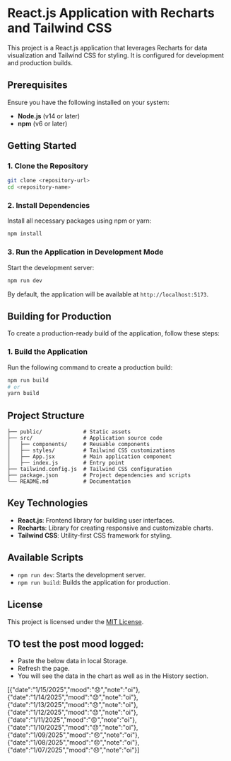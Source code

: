 # React.js Application with Recharts and Tailwind CSS

This project is a React.js application that leverages Recharts for data visualization and Tailwind CSS for styling. It is configured for development and production builds.

## Prerequisites

Ensure you have the following installed on your system:
- **Node.js** (v14 or later)
- **npm** (v6 or later)

## Getting Started

### 1. Clone the Repository

```bash
git clone <repository-url>
cd <repository-name>
```

### 2. Install Dependencies

Install all necessary packages using npm or yarn:

```bash
npm install
```

### 3. Run the Application in Development Mode

Start the development server:

```bash
npm run dev
```

By default, the application will be available at `http://localhost:5173`.

## Building for Production

To create a production-ready build of the application, follow these steps:

### 1. Build the Application

Run the following command to create a production build:

```bash
npm run build
# or
yarn build
```


## Project Structure

```plaintext
├── public/             # Static assets
├── src/                # Application source code
│   ├── components/     # Reusable components
│   ├── styles/         # Tailwind CSS customizations
│   ├── App.jsx         # Main application component
│   ├── index.js        # Entry point
├── tailwind.config.js  # Tailwind CSS configuration
├── package.json        # Project dependencies and scripts
└── README.md           # Documentation
```

## Key Technologies

- **React.js**: Frontend library for building user interfaces.
- **Recharts**: Library for creating responsive and customizable charts.
- **Tailwind CSS**: Utility-first CSS framework for styling.

## Available Scripts

- `npm run dev`: Starts the development server.
- `npm run build`: Builds the application for production.

## License

This project is licensed under the [MIT License](LICENSE).

## TO test the post mood logged: 
- Paste the below data in local Storage.
- Refresh the page.
- You will see the data in the chart as well as in the History section.

[{"date":"1/15/2025","mood":"😞","note":"oi"},{"date":"1/14/2025","mood":"😞","note":"oi"},{"date":"1/13/2025","mood":"😞","note":"oi"},{"date":"1/12/2025","mood":"😞","note":"oi"}, {"date":"1/11/2025","mood":"😡","note":"oi"}, {"date":"1/10/2025","mood":"😞","note":"oi"}, {"date":"1/09/2025","mood":"😞","note":"oi"}, {"date":"1/08/2025","mood":"😞","note":"oi"}, {"date":"1/07/2025","mood":"😞","note":"oi"}]
